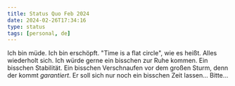 ```yaml
---
title: Status Quo Feb 2024
date: 2024-02-26T17:34:16
type: status
tags: [personal, de]
---
```


Ich bin müde. Ich bin erschöpft. "Time is a flat circle", wie es heißt. Alles wiederholt sich. Ich würde gerne ein bisschen zur Ruhe kommen. Ein bisschen Stabilität. Ein bisschen Verschnaufen vor dem großen Sturm, denn der kommt *garantiert*. Er soll sich nur noch ein bisschen Zeit lassen... Bitte...
